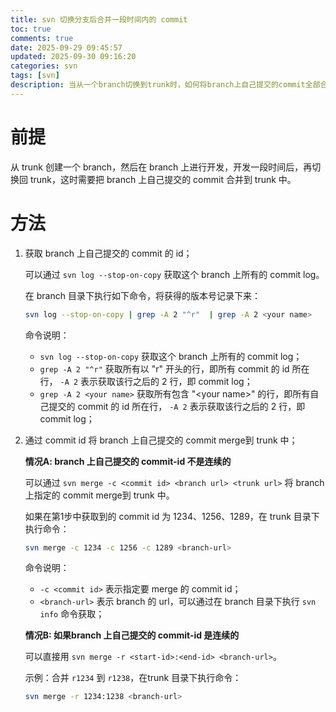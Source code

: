 ```yaml
---
title: svn 切换分支后合并一段时间内的 commit
toc: true
comments: true
date: 2025-09-29 09:45:57
updated: 2025-09-30 09:16:20
categories: svn
tags: [svn]
description: 当从一个branch切换到trunk时，如何将branch上自己提交的commit全部合并到trunk中
---
```


# 前提

从 trunk 创建一个 branch，然后在 branch 上进行开发，开发一段时间后，再切换回 trunk，这时需要把 branch 上自己提交的 commit 合并到 trunk 中。

# 方法

1. 获取 branch 上自己提交的 commit 的 id；
   
   可以通过 `svn log --stop-on-copy` 获取这个 branch 上所有的 commit log。

   在 branch 目录下执行如下命令，将获得的版本号记录下来：

   ```bash
   svn log --stop-on-copy | grep -A 2 "^r"  | grep -A 2 <your name>
   ```
   
   命令说明：

   - `svn log --stop-on-copy` 获取这个 branch 上所有的 commit log；
   - `grep -A 2 "^r"` 获取所有以 "r" 开头的行，即所有 commit 的 id 所在行， `-A 2` 表示获取该行之后的 2 行，即 commit log；
   - `grep -A 2 <your name>` 获取所有包含 "\<your name\>" 的行，即所有自己提交的 commit 的 id 所在行， `-A 2` 表示获取该行之后的 2 行，即 commit log；

2. 通过 commit id 将 branch 上自己提交的 commit merge到 trunk 中；

   **情况A: branch 上自己提交的 commit-id 不是连续的**
   
   可以通过 `svn merge -c <commit id> <branch url> <trunk url>` 将 branch 上指定的 commit merge到 trunk 中。

   如果在第1步中获取到的 commit id 为 1234、1256、1289，在 trunk 目录下执行命令：

   ```bash
   svn merge -c 1234 -c 1256 -c 1289 <branch-url>
   ```

   命令说明：

   - `-c <commit id>` 表示指定要 merge 的 commit id；
   - `<branch-url>` 表示 branch 的 url，可以通过在 branch 目录下执行 `svn info` 命令获取；

   **情况B: 如果branch 上自己提交的 commit-id 是连续的**
   
   可以直接用 `svn merge -r <start-id>:<end-id> <branch-url>`。

   示例：合并 `r1234` 到 `r1238`，在trunk 目录下执行命令：

   ```bash
   svn merge -r 1234:1238 <branch-url>
   ```
